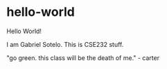 # hello-world
Hello World!

I am Gabriel Sotelo.
This is CSE232 stuff.

"go green. this class will be the death of me." - carter
